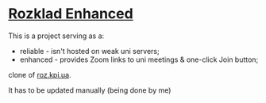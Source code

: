 # [Rozklad Enhanced](https://rozklad.onrender.com/)

This is a project serving as a:
* reliable - isn't hosted on weak uni servers;
* enhanced - provides Zoom links to uni meetings & one-click Join button;

clone of [roz.kpi.ua](http://roz.kpi.ua).

It has to be updated manually (being done by me)

